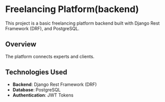# Freelancing Platform(backend)

This project is a basic freelancing platform backend built with  Django Rest Framework (DRF), and PostgreSQL.

## Overview

The platform connects experts and clients.

## Technologies Used
- **Backend**: Django Rest Framework (DRF)
- **Database**: PostgreSQL
- **Authentication**: JWT Tokens
